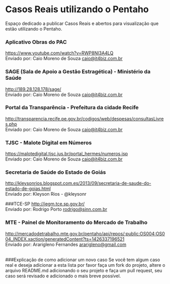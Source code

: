 # Casos Reais utilizando o Pentaho
Espaço dedicado a publicar Casos Reais e abertos para visualização que estão utilizando o Pentaho.

### Aplicativo Obras do PAC
https://www.youtube.com/watch?v=RWP8NI3A4LQ<BR>
Enviado por: Caio Moreno de Souza <caio@it4biz.com.br><BR>

### SAGE (Sala de Apoio a Gestão Estragética) - Ministério da Saúde
http://189.28.128.178/sage/<BR>
Enviado por: Caio Moreno de Souza <caio@it4biz.com.br><BR>

### Portal da Transparência - Prefeitura da cidade Recife
http://transparencia.recife.pe.gov.br/codigos/web/despesas/consultasLivres.php<BR>
Enviado por: Caio Moreno de Souza <caio@it4biz.com.br><BR>

### TJSC - Malote Digital em Números
https://malotedigital.tjsc.jus.br/portal_hermes/numeros.jsp<BR>
Enviado por: Caio Moreno de Souza <caio@it4biz.com.br><BR>

### Secretaria de Saúde do Estado de Goiás
http://kleysonrios.blogspot.com.es/2013/09/secretaria-de-saude-do-estado-de-goias.html<BR>
Enviado por: Kleyson Rios - @kleysonr<BR>

###TCE-SP
http://iegm.tce.sp.gov.br/<BR>
Enviado por: Rodrigo Porto <rodrigo@sinn.com.br><BR>

### MTE - Painel de Monitoramento do Mercado de Trabalho
http://mercadodetrabalho.mte.gov.br/pentaho/api/repos/:public:OS004:OS004_INDEX.xaction/generatedContent?ts=1426337196521<BR>
Enviado por: Ararigleno Fernandes <ararigleno@gmail.com><BR><BR>

###Explicação de como adicionar um novo caso
Se você tem algum caso real e deseja adicionar a esta lista por favor faça um fork do projeto, altere o arquivo README.md adicionando o seu projeto e faça um pull request, seu caso será revisado e adicionado o mais breve possível.<BR>
